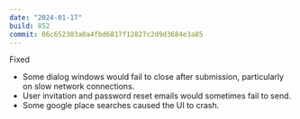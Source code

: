 ```yaml
---
date: "2024-01-17"
build: 852
commit: 06c652303a0a4fbd6817f12827c2d9d3684e3a85
---
```


Fixed
- Some dialog windows would fail to close after submission, particularly on slow network connections.
- User invitation and password reset emails would sometimes fail to send.
- Some google place searches caused the UI to crash.
